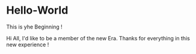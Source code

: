 # Hello-World
This is yhe Beginning !

Hi All,
I'd like to be a member of the new Era.
Thanks for everything in this new experience !
